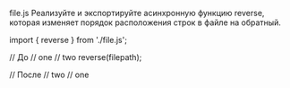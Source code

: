 file.js
Реализуйте и экспортируйте асинхронную функцию reverse, которая изменяет порядок расположения строк в файле на обратный.

import { reverse } from './file.js';

// До
// one
// two
reverse(filepath);

// После
// two
// one
